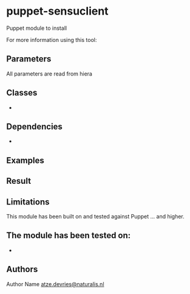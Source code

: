 puppet-sensuclient
===================

Puppet module to install 

For more information using this tool: 

Parameters
-------------
All parameters are read from hiera

Classes
-------------
- 

Dependencies
-------------
- 

Examples
-------------

Result
-------------


Limitations
-------------
This module has been built on and tested against Puppet ... and higher.

The module has been tested on:
- 
- 

Authors
-------------
Author Name <atze.devries@naturalis.nl>

